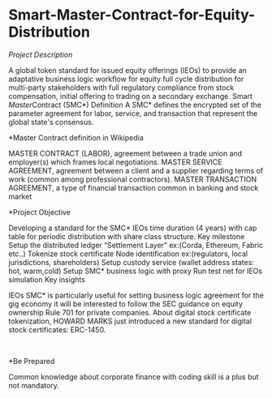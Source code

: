 # Smart-Master-Contract-for-Equity-Distribution

*Project Description*

A global token standard for issued equity offerings (IEOs) to provide an adaptative business logic workflow for equity full cycle distribution for multi-party stakeholders with full regulatory compliance from stock compensation, initial offering to trading on a secondary exchange.
Smart *Master*Contract (SMC*) Definition
A SMC* defines the encrypted set of the parameter agreement for labor, service, and transaction that represent the global state's consensus.

*Master Contract definition in Wikipedia

MASTER CONTRACT (LABOR), agreement between a trade union and employer(s) which frames local negotiations.
MASTER SERVICE AGREEMENT, agreement between a client and a supplier regarding terms of work (common among professional contractors).
MASTER TRANSACTION AGREEMENT, a type of financial transaction common in banking and stock market

*Project Objective

Developing a standard for the SMC* IEOs time duration (4 years) with cap table for periodic distribution with share class structure.
Key milestone
Setup the distributed ledger “Settlement Layer” ex:(Corda, Ethereum, Fabric etc..)
Tokenize stock certificate
Node identification ex:(regulators, local jurisdictions, shareholders)
Setup custody service (wallet address states: hot, warm,cold)
Setup SMC* business logic with proxy
Run test net for IEOs simulation
Key insights

IEOs SMC* is particularly useful for setting business logic agreement for the gig economy it will be interested to follow the SEC guidance on equity ownership Rule 701 for private companies. About digital stock certificate tokenization, HOWARD MARKS just introduced a new standard for digital stock certificates: ERC-1450.

‍

*Be Prepared

Common knowledge about corporate finance with coding skill is a plus but not mandatory.
